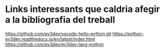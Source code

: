 # Links interessants que caldria afegir a la bibliografia del treball
https://github.com/ev3dev/vscode-hello-python.git 
https://python-ev3dev.readthedocs.io/en/latest/index.html
https://github.com/ev3dev/ev3dev-lang-python

